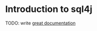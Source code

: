 # Introduction to sql4j

TODO: write [great documentation](http://jacobian.org/writing/what-to-write/)
